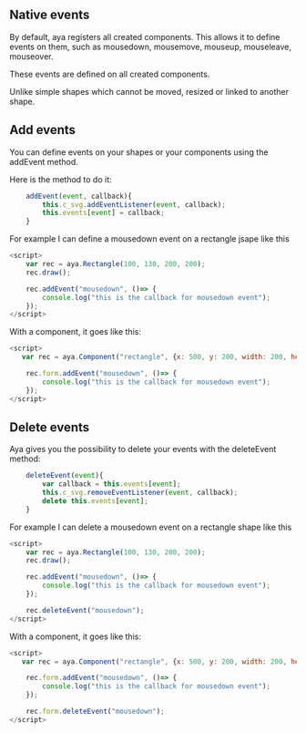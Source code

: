 ## Native events

By default, aya registers all created components.
This allows it to define events on them, such as mousedown, mousemove, mouseup, mouseleave, mouseover.

These events are defined on all created components.

Unlike simple shapes which cannot be moved, resized or linked to another shape.


## Add events

You can define events on your shapes or your components using the addEvent method.

Here is the method to do it:

```js
    addEvent(event, callback){
        this.c_svg.addEventListener(event, callback);
        this.events[event] = callback;
    }
```
For example I can define a mousedown event on a rectangle jsape like this


```js
<script>
    var rec = aya.Rectangle(100, 130, 200, 200);
    rec.draw();

    rec.addEvent("mousedown", ()=> {
        console.log("this is the callback for mousedown event");
    });
</script>
```
With a component, it goes like this:


```js
<script>
   var rec = aya.Component("rectangle", {x: 500, y: 200, width: 200, height: 100});

    rec.form.addEvent("mousedown", ()=> {
        console.log("this is the callback for mousedown event");
    });
</script>
```

## Delete events

Aya gives you the possibility to delete your events with the deleteEvent method:


```js
    deleteEvent(event){
        var callback = this.events[event];
        this.c_svg.removeEventListener(event, callback);
        delete this.events[event];
    }
```

For example I can delete a mousedown event on a rectangle shape like this


```js
<script>
    var rec = aya.Rectangle(100, 130, 200, 200);
    rec.draw();

    rec.addEvent("mousedown", ()=> {
        console.log("this is the callback for mousedown event");
    });

    rec.deleteEvent("mousedown");
</script>
```
With a component, it goes like this:


```js
<script>
   var rec = aya.Component("rectangle", {x: 500, y: 200, width: 200, height: 100});

    rec.form.addEvent("mousedown", ()=> {
        console.log("this is the callback for mousedown event");
    });

    rec.form.deleteEvent("mousedown");
</script>
```